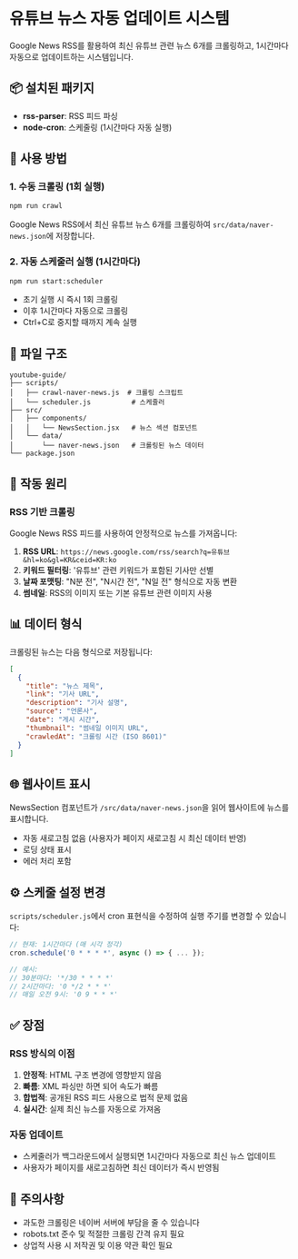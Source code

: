 # 유튜브 뉴스 자동 업데이트 시스템

Google News RSS를 활용하여 최신 유튜브 관련 뉴스 6개를 크롤링하고, 1시간마다 자동으로 업데이트하는 시스템입니다.

## 📦 설치된 패키지

- **rss-parser**: RSS 피드 파싱
- **node-cron**: 스케줄링 (1시간마다 자동 실행)

## 🚀 사용 방법

### 1. 수동 크롤링 (1회 실행)

```bash
npm run crawl
```

Google News RSS에서 최신 유튜브 뉴스 6개를 크롤링하여 `src/data/naver-news.json`에 저장합니다.

### 2. 자동 스케줄러 실행 (1시간마다)

```bash
npm run start:scheduler
```

- 초기 실행 시 즉시 1회 크롤링
- 이후 1시간마다 자동으로 크롤링
- Ctrl+C로 중지할 때까지 계속 실행

## 📁 파일 구조

```
youtube-guide/
├── scripts/
│   ├── crawl-naver-news.js  # 크롤링 스크립트
│   └── scheduler.js          # 스케줄러
├── src/
│   ├── components/
│   │   └── NewsSection.jsx   # 뉴스 섹션 컴포넌트
│   └── data/
│       └── naver-news.json   # 크롤링된 뉴스 데이터
└── package.json
```

## 🔧 작동 원리

### RSS 기반 크롤링

Google News RSS 피드를 사용하여 안정적으로 뉴스를 가져옵니다:

1. **RSS URL**: `https://news.google.com/rss/search?q=유튜브&hl=ko&gl=KR&ceid=KR:ko`
2. **키워드 필터링**: '유튜브' 관련 키워드가 포함된 기사만 선별
3. **날짜 포맷팅**: "N분 전", "N시간 전", "N일 전" 형식으로 자동 변환
4. **썸네일**: RSS의 이미지 또는 기본 유튜브 관련 이미지 사용

## 📊 데이터 형식

크롤링된 뉴스는 다음 형식으로 저장됩니다:

```json
[
  {
    "title": "뉴스 제목",
    "link": "기사 URL",
    "description": "기사 설명",
    "source": "언론사",
    "date": "게시 시간",
    "thumbnail": "썸네일 이미지 URL",
    "crawledAt": "크롤링 시간 (ISO 8601)"
  }
]
```

## 🌐 웹사이트 표시

NewsSection 컴포넌트가 `/src/data/naver-news.json`을 읽어 웹사이트에 뉴스를 표시합니다.

- 자동 새로고침 없음 (사용자가 페이지 새로고침 시 최신 데이터 반영)
- 로딩 상태 표시
- 에러 처리 포함

## ⚙️ 스케줄 설정 변경

`scripts/scheduler.js`에서 cron 표현식을 수정하여 실행 주기를 변경할 수 있습니다:

```javascript
// 현재: 1시간마다 (매 시각 정각)
cron.schedule('0 * * * *', async () => { ... });

// 예시:
// 30분마다: '*/30 * * * *'
// 2시간마다: '0 */2 * * *'
// 매일 오전 9시: '0 9 * * *'
```

## ✅ 장점

### RSS 방식의 이점

1. **안정적**: HTML 구조 변경에 영향받지 않음
2. **빠름**: XML 파싱만 하면 되어 속도가 빠름
3. **합법적**: 공개된 RSS 피드 사용으로 법적 문제 없음
4. **실시간**: 실제 최신 뉴스를 자동으로 가져옴

### 자동 업데이트

- 스케줄러가 백그라운드에서 실행되면 1시간마다 자동으로 최신 뉴스 업데이트
- 사용자가 페이지를 새로고침하면 최신 데이터가 즉시 반영됨

## 🔐 주의사항

- 과도한 크롤링은 네이버 서버에 부담을 줄 수 있습니다
- robots.txt 준수 및 적절한 크롤링 간격 유지 필요
- 상업적 사용 시 저작권 및 이용 약관 확인 필요
